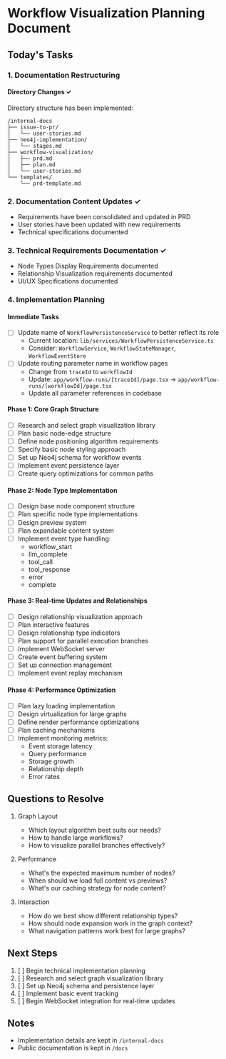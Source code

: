 # Workflow Visualization Planning Document

## Today's Tasks

### 1. Documentation Restructuring

#### Directory Changes ✓

Directory structure has been implemented:

```
/internal-docs
├── issue-to-pr/
│   └── user-stories.md
├── neo4j-implementation/
│   └── stages.md
├── workflow-visualization/
│   ├── prd.md
│   ├── plan.md
│   └── user-stories.md
└── templates/
    └── prd-template.md
```

### 2. Documentation Content Updates ✓

- Requirements have been consolidated and updated in PRD
- User stories have been updated with new requirements
- Technical specifications documented

### 3. Technical Requirements Documentation ✓

- Node Types Display Requirements documented
- Relationship Visualization requirements documented
- UI/UX Specifications documented

### 4. Implementation Planning

#### Immediate Tasks

- [ ] Update name of `WorkflowPersistenceService` to better reflect its role
  - Current location: `lib/services/WorkflowPersistenceService.ts`
  - Consider: `WorkflowService`, `WorkflowStateManager`, `WorkflowEventStore`
- [ ] Update routing parameter name in workflow pages
  - Change from `traceId` to `workflowId`
  - Update: `app/workflow-runs/[traceId]/page.tsx` → `app/workflow-runs/[workflowId]/page.tsx`
  - Update all parameter references in codebase

#### Phase 1: Core Graph Structure

- [ ] Research and select graph visualization library
- [ ] Plan basic node-edge structure
- [ ] Define node positioning algorithm requirements
- [ ] Specify basic node styling approach
- [ ] Set up Neo4j schema for workflow events
- [ ] Implement event persistence layer
- [ ] Create query optimizations for common paths

#### Phase 2: Node Type Implementation

- [ ] Design base node component structure
- [ ] Plan specific node type implementations
- [ ] Design preview system
- [ ] Plan expandable content system
- [ ] Implement event type handling:
  - workflow_start
  - llm_complete
  - tool_call
  - tool_response
  - error
  - complete

#### Phase 3: Real-time Updates and Relationships

- [ ] Design relationship visualization approach
- [ ] Plan interactive features
- [ ] Design relationship type indicators
- [ ] Plan support for parallel execution branches
- [ ] Implement WebSocket server
- [ ] Create event buffering system
- [ ] Set up connection management
- [ ] Implement event replay mechanism

#### Phase 4: Performance Optimization

- [ ] Plan lazy loading implementation
- [ ] Design virtualization for large graphs
- [ ] Define render performance optimizations
- [ ] Plan caching mechanisms
- [ ] Implement monitoring metrics:
  - Event storage latency
  - Query performance
  - Storage growth
  - Relationship depth
  - Error rates

## Questions to Resolve

1. Graph Layout

   - Which layout algorithm best suits our needs?
   - How to handle large workflows?
   - How to visualize parallel branches effectively?

2. Performance

   - What's the expected maximum number of nodes?
   - When should we load full content vs previews?
   - What's our caching strategy for node content?

3. Interaction
   - How do we best show different relationship types?
   - How should node expansion work in the graph context?
   - What navigation patterns work best for large graphs?

## Next Steps

1. [ ] Begin technical implementation planning
2. [ ] Research and select graph visualization library
3. [ ] Set up Neo4j schema and persistence layer
4. [ ] Implement basic event tracking
5. [ ] Begin WebSocket integration for real-time updates

## Notes

- Implementation details are kept in `/internal-docs`
- Public documentation is kept in `/docs`
